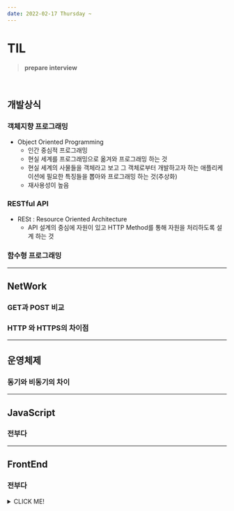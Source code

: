 ```yaml
---
date: 2022-02-17 Thursday ~
---
```


# TIL

> **prepare interview**
<br />

## 개발상식
### 객체지향 프로그래밍
- Object Oriented Programming
  - 인간 중심적 프로그래밍
  - 현실 세계를 프로그래밍으로 옮겨와 프로그래밍 하는 것
  - 현실 세계의 사물들을 객체라고 보고 그 객체로부터 개발하고자 하는 애플리케이션에 필요한 특징들을 뽑아와 프로그래밍 하는 것(추상화)
  - 재사용성이 높음
### RESTful API
- RESt : Resource Oriented Architecture
  - API 설계의 중심에 자원이 있고 HTTP Method를 통해 자원을 처리하도록 설계 하는 것
### 함수형 프로그래밍
---
## NetWork
### GET과 POST 비교
### HTTP 와 HTTPS의 차이점
---
## 운영체제
### 동기와 비동기의 차이
---
## JavaScript
### 전부다
---
## FrontEnd 
### 전부다















<details>
<summary>CLICK ME!</summary>  

- https://github.com/JaeYeopHan/Interview_Question_for_Beginner/tree/master/Network
</detials>  
